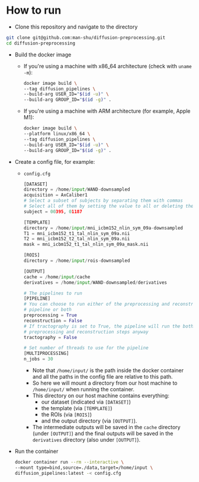 # How to run

- Clone this repository and navigate to the directory

```bash
git clone git@github.com:man-shu/diffusion-preprocessing.git
cd diffusion-preprocessing
```

- Build the docker image

  - If you're using a machine with x86_64 architecture (check with `uname -m`):

    ```bash
    docker image build \
    --tag diffusion_pipelines \
    --build-arg USER_ID="$(id -u)" \
    --build-arg GROUP_ID="$(id -g)" .
    ```

  - If you're using a machine with ARM architecture (for example, Apple M1):

    ```bash
    docker image build \
    --platform linux/x86_64 \
    --tag diffusion_pipelines \
    --build-arg USER_ID="$(id -u)" \
    --build-arg GROUP_ID="$(id -g)" .
    ```

- Create a config file, for example:

  - `config.cfg`

    ```python
    [DATASET]
    directory = /home/input/WAND-downsampled
    acquisition = AxCaliber1
    # Select a subset of subjects by separating them with commas
    # Select all of them by setting the value to all or deleting the line
    subject = 00395, 01187

    [TEMPLATE]
    directory = /home/input/mni_icbm152_nlin_sym_09a-downsampled
    T1 = mni_icbm152_t1_tal_nlin_sym_09a.nii
    T2 = mni_icbm152_t2_tal_nlin_sym_09a.nii
    mask = mni_icbm152_t1_tal_nlin_sym_09a_mask.nii

    [ROIS]
    directory = /home/input/rois-downsampled

    [OUTPUT]
    cache = /home/input/cache
    derivatives = /home/input/WAND-downsampled/derivatives

    # The pipelines to run
    [PIPELINE]
    # You can choose to run either of the preprocessing and reconstruction 
    # pipeline or both
    preprocessing = True
    reconstruction = False
    # If tractography is set to True, the pipeline will run the both 
    # preprocessing and reconstruction steps anyway
    tractography = False

    # Set number of threads to use for the pipeline
    [MULTIPROCESSING]
    n_jobs = 30
    ```

    - Note that `/home/input/` is the path inside the docker container and
     all the paths in the config file are relative to this path.
    - So here we will mount a directory from our host machine
     to `/home/input/` when running the container.
    - This directory on our host machine contains everything:
      - our dataset (indicated via `[DATASET]`)
      - the template (via `[TEMPLATE]`)
      - the ROIs (via `[ROIS]`)
      - and the output directory (via `[OUTPUT]`).
    - The intermediate outputs will be saved in the `cache` directory
    (under `[OUTPUT]`) and the final outputs will be saved in the `derivatives`
    directory (also under `[OUTPUT]`).

- Run the container

    ```bash
    docker container run --rm --interactive \
    --mount type=bind,source=./data,target=/home/input \
    diffusion_pipelines:latest -< config.cfg 
    ```
